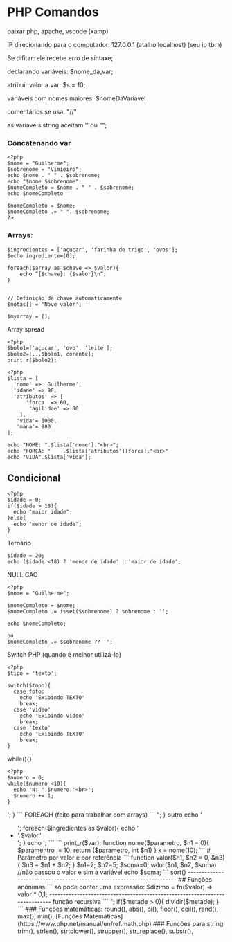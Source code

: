 # PHP Comandos

baixar php, apache, vscode (xamp)

IP direcionando para o computador: 127.0.0.1 (atalho localhost) (seu ip tbm)

<?php echo 'alguma coisa'; ?>

Se difitar: <?php sajIdjaisjdi ?> ele recebe erro de sintaxe;

declarando variáveis: $nome_da_var;

atribuir valor a var: $s = 10;

variáveis com nomes maiores: $nomeDaVariavel

comentários se usa: "//"

as variáveis string aceitam '' ou "";

### Concatenando var

```
<?php 
$nome = "Guilherme";
$sobrenome = "Vimieiro";
echo $nome . " " . $sobrenome;
echo "$nome $sobrenome";
$nomeCompleto = $nome . " " . $sobrenome;
echo $nomeCompleto

$nomeCompleto = $nome;
$nomeCompleto .= " ". $sobrenome;
?>
```

### Arrays:

```
$ingredientes = ['açucar', 'farinha de trigo', 'ovos'];
$echo ingrediente=[0];

foreach($array as $chave => $valor){
    echo “{$chave}: {$valor}\n“;
}


// Definição da chave automaticamente
$notas[] = 'Novo valor';

$myarray = [];
```

Array spread
```
<?php
$bolo1=['açucar', 'ovo', 'leite'];
$bolo2=[...$bolo1, corante];
print_r($bolo2);
```

```
<?php
$lista = [
  'nome' => 'Guilherme',
  'idade' => 90,
  'atributos' => [
      'forca' => 60,
       'agilidae' => 80
    ],
   'vida'= 1000,
   'mana'= 980
];

echo "NOME: ".$lista['nome']."<br>";
echo "FORÇA: "    .$lista['atributos'][forca]."<br>"
echo "VIDA".$lista['vida'];
```

## Condicional

```
<?php
$idade = 0;
if($idade > 18){
  echo "maior idade";
}else{
  echo "menor de idade";
}
```

Ternário
```
$idade = 20;
echo ($idade <18) ? 'menor de idade' : 'maior de idade';
```

NULL CAO

```
<?php
$nome = "Guilherme";

$nomeCompleto = $nome;
$nomeCompleto .= isset($sobrenome) ? sobrenome : '';

echo $nomeCompleto;

ou
$nomeCompleto .= $sobrenome ?? '';
```

Switch PHP (quando é melhor utilizá-lo)

```
<?php
$tipo = 'texto';

switch($topo){
  case foto:
    echo 'Exibindo TEXTO'
    break;
  case 'video'
    echo 'Exibindo video'
    break;
  case 'texto'
    echo 'Exibindo TEXTO'
    break;
}
```

while(){}
```
<?php
$numero = 0;
while($numero <10){
  echo 'N: '.$numero.'<br>';
  $numero += 1;
}

```
<?php
FOR ($numero = 0;$numero <10; $numero +=1){
  echo 'N: '.$numero.'<br>';
}
```

FOREACH (feito para trabalhar com arrays)
```
<?php
$ingredientes = ['açucar', 'farinha de trigo', 'ovos'];
foreach ($ingredientes as $ingrediente){
  echo "Item: ".$ingrediente."<br>";
}

outro

echo '<ul>';
foreach($ingredientes as $valor){
  echo '<li>'.$valor.'</li>';
}
echo '</u>;
```
```
print_r($var);

function nome($parametro, $n1 = 0){
  $paramentro .= 10;
  return ($parametro, int $n1)
}
x = nome(10);
```

# Parâmetro por valor e por referência

```
function valor($n1, $n2 = 0, &n3){
  $n3 = $n1 + $n2;
}
$n1=2;
$n2=5;
$soma=0;

valor($n1, $n2, $soma)      //não passou o valor e sim a variável

echo $soma;
```

sort()

----------------------------------------------------------------------

## Funções anônimas

```
<?php
$dizimo = function(int valor){
  return $valor * 0,1;
};
echo $dizimo(90);
$funcao= $dizimo;
echo funcao(82);

$r = function(){};
```

## arroy function -> só pode conter uma expressão:

$dizimo = fn($valor) => valor * 0,1;

---------------------------------------------------------------------------

função recursiva

```
<?php
function dividir($numero){
  $metade = $numero /2;
  echo $metade."<br>";
  
  if($metade > 0){
    dividir($metade);
}
```

### Funções matemáticas: round(), abs(), pi(), floor(), ceil(), rand(), max(), min(), 

[Funções Matemáticas](https://www.php.net/manual/en/ref.math.php)

### Funções para string

trim(), strlen(), strtolower(), strupper(), str_replace(), substr(), 
